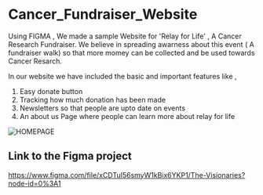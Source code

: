 # Cancer_Fundraiser_Website

Using FIGMA , We made a sample Website for 'Relay for Life' , A Cancer Research Fundraiser. We believe in spreading awarness about this event ( A fundraiser walk) so that more momey can be collected and be used towards Cancer Resarch. 

In our website we have included the basic and important features like , 

1) Easy donate button
2) Tracking how much donation has been made
3) Newsletters so that people are upto date on events 
4) An about us Page where people can learn more about relay for life


![HOMEPAGE](https://user-images.githubusercontent.com/93953652/177493110-52e95f1d-75e3-4023-96e8-8e5867a63bb2.png)


## Link to the Figma project

https://www.figma.com/file/xCDTuI56smyW1kBix6YKP1/The-Visionaries?node-id=0%3A1
